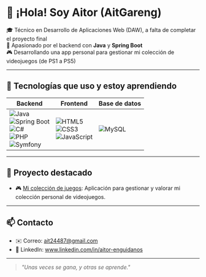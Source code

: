 # 👋 ¡Hola! Soy Aitor (AitGareng)

🎓 Técnico en Desarrollo de Aplicaciones Web (DAW), a falta de completar el proyecto final  
🔧 Apasionado por el backend con **Java** y **Spring Boot**    
🎮 Desarrollando una app personal para gestionar mi colección de videojuegos (de PS1 a PS5)

---




## 🚀 Tecnologías que uso y estoy aprendiendo

| Backend | Frontend | Base de datos |
|--------|---------|---------------|
| ![Java](https://img.shields.io/badge/Java-ED8B00?style=for-the-badge&logo=java&logoColor=white) <br> ![Spring Boot](https://img.shields.io/badge/Spring%20Boot-6DB33F?style=for-the-badge&logo=spring-boot&logoColor=white) <br> ![C#](https://img.shields.io/badge/C%23-239120?style=for-the-badge&logo=c-sharp&logoColor=white) <br> ![PHP](https://img.shields.io/badge/PHP-777BB4?style=for-the-badge&logo=php&logoColor=white) <br> ![Symfony](https://img.shields.io/badge/Symfony-000000?style=for-the-badge&logo=symfony&logoColor=white) | ![HTML5](https://img.shields.io/badge/HTML5-E34F26?style=for-the-badge&logo=html5&logoColor=white) <br> ![CSS3](https://img.shields.io/badge/CSS3-1572B6?style=for-the-badge&logo=css3&logoColor=white) <br> ![JavaScript](https://img.shields.io/badge/JavaScript-F7DF1E?style=for-the-badge&logo=javascript&logoColor=black) | ![MySQL](https://img.shields.io/badge/MySQL-005C84?style=for-the-badge&logo=mysql&logoColor=white) |



---

## 📌 Proyecto destacado

- 🎮 [Mi colección de juegos](https://github.com/AitGareng/coleccionjuegos): Aplicación para gestionar y valorar mi colección personal de videojuegos.

---

## 📫 Contacto

- ✉️ Correo: ait24487@gmail.com
- 💼 LinkedIn: www.linkedin.com/in/aitor-enguidanos
- ---

> *"Unas veces se gana, y otras se aprende."*
